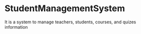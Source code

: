 # StudentManagementSystem
It is a system to manage teachers, students, courses, and quizes information
